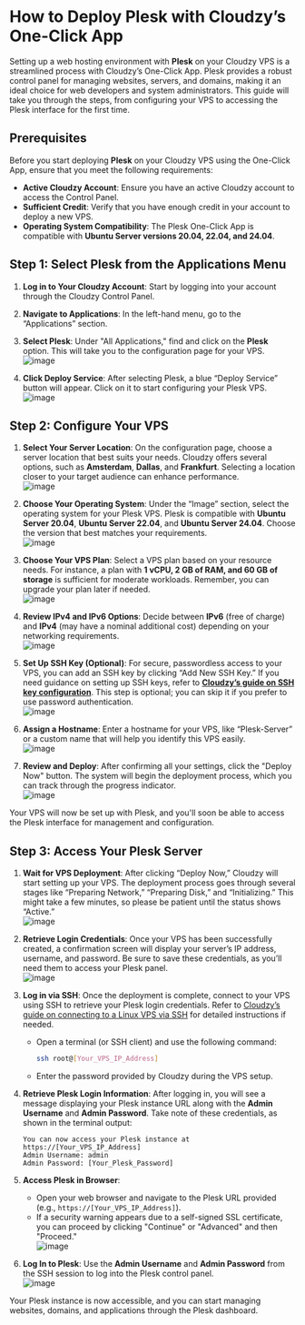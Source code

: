 # How to Deploy Plesk with Cloudzy’s One-Click App

Setting up a web hosting environment with **Plesk** on your Cloudzy VPS is a streamlined process with Cloudzy’s One-Click App. Plesk provides a robust control panel for managing websites, servers, and domains, making it an ideal choice for web developers and system administrators. This guide will take you through the steps, from configuring your VPS to accessing the Plesk interface for the first time.

## Prerequisites

Before you start deploying **Plesk** on your Cloudzy VPS using the One-Click App, ensure that you meet the following requirements:

- **Active Cloudzy Account**: Ensure you have an active Cloudzy account to access the Control Panel.
- **Sufficient Credit**: Verify that you have enough credit in your account to deploy a new VPS.
- **Operating System Compatibility**: The Plesk One-Click App is compatible with **Ubuntu Server versions 20.04, 22.04, and 24.04**.

## Step 1: Select Plesk from the Applications Menu

1. **Log in to Your Cloudzy Account**: Start by logging into your account through the Cloudzy Control Panel.
2. **Navigate to Applications**: In the left-hand menu, go to the “Applications” section.
3. **Select Plesk**: Under "All Applications," find and click on the **Plesk** option. This will take you to the configuration page for your VPS.  
   ![image](https://github.com/user-attachments/assets/57f306aa-a0b0-4d6a-8750-9cb72b5f4052)

5. **Click Deploy Service**: After selecting Plesk, a blue “Deploy Service” button will appear. Click on it to start configuring your Plesk VPS.
   ![image](https://github.com/user-attachments/assets/f4472320-d856-424f-9d61-afb9ace09505)

## Step 2: Configure Your VPS

1. **Select Your Server Location**: On the configuration page, choose a server location that best suits your needs. Cloudzy offers several options, such as **Amsterdam**, **Dallas**, and **Frankfurt**. Selecting a location closer to your target audience can enhance performance.  
![image](https://github.com/user-attachments/assets/b66ca359-4f47-4ba0-bbbf-2c07184f78d8)

2. **Choose Your Operating System**: Under the “Image” section, select the operating system for your Plesk VPS. Plesk is compatible with **Ubuntu Server 20.04**, **Ubuntu Server 22.04**, and **Ubuntu Server 24.04**. Choose the version that best matches your requirements.  
![image](https://github.com/user-attachments/assets/54b2d33d-9d3d-40bf-a087-1d1e543f95e6)

3. **Choose Your VPS Plan**: Select a VPS plan based on your resource needs. For instance, a plan with **1 vCPU, 2 GB of RAM, and 60 GB of storage** is sufficient for moderate workloads. Remember, you can upgrade your plan later if needed.  
![image](https://github.com/user-attachments/assets/78abe96e-b508-4ae2-87a9-1eb77ef7d5cb)

4. **Review IPv4 and IPv6 Options**: Decide between **IPv6** (free of charge) and **IPv4** (may have a nominal additional cost) depending on your networking requirements.  
![image](https://github.com/user-attachments/assets/553562e3-3377-42c5-a408-cddf4b25b161)

5. **Set Up SSH Key (Optional)**: For secure, passwordless access to your VPS, you can add an SSH key by clicking “Add New SSH Key.” If you need guidance on setting up SSH keys, refer to **[Cloudzy’s guide on SSH key configuration](https://cloudzy.com/kb/linux/connection/)**. This step is optional; you can skip it if you prefer to use password authentication.  
![image](https://github.com/user-attachments/assets/ee8fd4d7-96d7-4748-ad64-9421f0009c3b)

6. **Assign a Hostname**: Enter a hostname for your VPS, like “Plesk-Server” or a custom name that will help you identify this VPS easily.  
   ![image](https://github.com/user-attachments/assets/b070a2fa-7c47-44be-bf4f-024de9238fc1)


8. **Review and Deploy**: After confirming all your settings, click the "Deploy Now" button. The system will begin the deployment process, which you can track through the progress indicator.  
![image](https://github.com/user-attachments/assets/f8d6f95b-1e0f-4aaf-a725-8ac2bce45a76)

Your VPS will now be set up with Plesk, and you'll soon be able to access the Plesk interface for management and configuration.



## Step 3: Access Your Plesk Server

1. **Wait for VPS Deployment**: After clicking “Deploy Now,” Cloudzy will start setting up your VPS. The deployment process goes through several stages like “Preparing Network,” “Preparing Disk,” and “Initializing.” This might take a few minutes, so please be patient until the status shows “Active.”  
![image](https://github.com/user-attachments/assets/4a57e911-01c6-4dbb-9348-9cb59ebfb77a)


3. **Retrieve Login Credentials**: Once your VPS has been successfully created, a confirmation screen will display your server’s IP address, username, and password. Be sure to save these credentials, as you’ll need them to access your Plesk panel.  
![image](https://github.com/user-attachments/assets/f783fb9d-0249-4a01-a266-58a33f4ae7a9)


5. **Log in via SSH**: Once the deployment is complete, connect to your VPS using SSH to retrieve your Plesk login credentials. Refer to [Cloudzy’s guide on connecting to a Linux VPS via SSH](https://cloudzy.com/kb/connect-to-linux-vps-via-ssh/) for detailed instructions if needed.
   - Open a terminal (or SSH client) and use the following command:
     ```bash
     ssh root@[Your_VPS_IP_Address]
     ```
   - Enter the password provided by Cloudzy during the VPS setup.

6. **Retrieve Plesk Login Information**: After logging in, you will see a message displaying your Plesk instance URL along with the **Admin Username** and **Admin Password**. Take note of these credentials, as shown in the terminal output:
   ```
   You can now access your Plesk instance at https://[Your_VPS_IP_Address]
   Admin Username: admin
   Admin Password: [Your_Plesk_Password]
   ```

7. **Access Plesk in Browser**:
   - Open your web browser and navigate to the Plesk URL provided (e.g., `https://[Your_VPS_IP_Address]`).
   - If a security warning appears due to a self-signed SSL certificate, you can proceed by clicking "Continue" or "Advanced" and then "Proceed."  
![image](https://github.com/user-attachments/assets/1d6dc3a4-3662-41d3-a002-450f04fbe76b)


8. **Log In to Plesk**: Use the **Admin Username** and **Admin Password** from the SSH session to log into the Plesk control panel.  
![image](https://github.com/user-attachments/assets/f2976909-9b8c-460a-b46b-9eb8bcdf36a4)

Your Plesk instance is now accessible, and you can start managing websites, domains, and applications through the Plesk dashboard.
